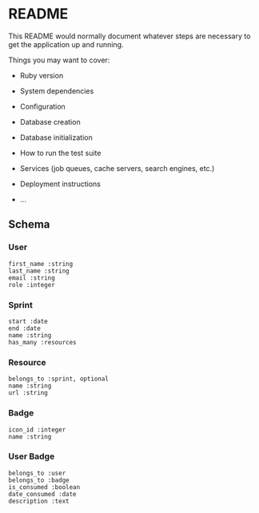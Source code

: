 # README

This README would normally document whatever steps are necessary to get the
application up and running.

Things you may want to cover:

* Ruby version

* System dependencies

* Configuration

* Database creation

* Database initialization

* How to run the test suite

* Services (job queues, cache servers, search engines, etc.)

* Deployment instructions

* ...

## Schema

### User
```
first_name :string
last_name :string
email :string
role :integer
```

### Sprint
```
start :date
end :date
name :string
has_many :resources
```

### Resource
```
belongs_to :sprint, optional
name :string
url :string
```

### Badge
```
icon_id :integer
name :string
```

### User Badge
```
belongs_to :user
belongs_to :badge
is_consumed :boolean
date_consumed :date
description :text
```
